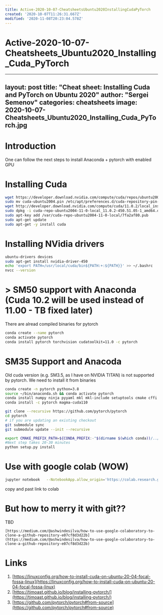 ```yaml
---
title: Active-2020-10-07-CheatsheetsUbuntu2020InstallingCudaPyTorch
created: '2020-10-07T11:26:31.667Z'
modified: '2020-11-08T20:23:04.578Z'
---
```


# Active-2020-10-07-Cheatsheets_Ubuntu2020_Installing_Cuda_PyTorch

---
layout: post
title: "Cheat sheet: Installing Cuda and PyTorch on Ubuntu 2020"
author: "Sergei Semenov"
categories: cheatsheets
image: 2020-10-07-Cheatsheets_Ubuntu2020_Installing_Cuda_PyTorch.jpg
---
# Introduction
One can follow the next steps to install Anaconda + pytorch with enabled GPU

# Installing Cuda 
```bash
wget https://developer.download.nvidia.com/compute/cuda/repos/ubuntu2004/x86_64/cuda-ubuntu2004.pin
sudo mv cuda-ubuntu2004.pin /etc/apt/preferences.d/cuda-repository-pin-600
wget http://developer.download.nvidia.com/compute/cuda/11.0.2/local_installers/cuda-repo-ubuntu2004-11-0-local_11.0.2-450.51.05-1_amd64.deb
sudo dpkg -i cuda-repo-ubuntu2004-11-0-local_11.0.2-450.51.05-1_amd64.deb
sudo apt-key add /var/cuda-repo-ubuntu2004-11-0-local/7fa2af80.pub
sudo apt-get update
sudo apt-get -y install cuda
```

# Installing NVidia drivers
```bash
ubuntu-drivers devices
sudo apt-get install nvidia-driver-450
echo 'export PATH=/usr/local/cuda/bin${PATH:+:${PATH}}' >> ~/.bashrc
nvcc --version
```

# > SM50 support with Anaconda (Cuda 10.2 will be used instead of 11.00 - TB fixed later) 
There are alread compiled binaries for pytorch 
```bash
conda create --name pytorch
conda activate pytorch
conda install pytorch torchvision cudatoolkit=11.0 -c pytorch 
```

# SM35 Support and Anacoda
Old cuda version (e.g. SM3.5, as I have on NVIDIA TITAN) is not supported by pytorch.
We need to install it from binaries

```bash
conda create -n pytorch python=3.8
source ~/bin/anaconda.sh && conda activate pytorch
conda install numpy ninja pyyaml mkl mkl-include setuptools cmake cffi typing_extensions future six requests dataclasses
conda install -c pytorch magma-cuda110

git clone --recursive https://github.com/pytorch/pytorch
cd pytorch
# if you are updating an existing checkout
git submodule sync
git submodule update --init --recursive

export CMAKE_PREFIX_PATH=${CONDA_PREFIX:-"$(dirname $(which conda))/../"}
#Next step takes 20-30 minutes
python setup.py install
```

# Use with google colab (WOW)
```bash
jupyter notebook   --NotebookApp.allow_origin='https://colab.research.google.com'   --port=8889   --NotebookApp.port_retries=0
```
copy and past link to colab

# But how to merry it with git??
TBD
```
[https://medium.com/@ashwindesilva/how-to-use-google-colaboratory-to-clone-a-github-repository-e07cf8d3d22b](https://medium.com/@ashwindesilva/how-to-use-google-colaboratory-to-clone-a-github-repository-e07cf8d3d22b)
```


# Links
1. [https://linuxconfig.org/how-to-install-cuda-on-ubuntu-20-04-focal-fossa-linux](https://linuxconfig.org/how-to-install-cuda-on-ubuntu-20-04-focal-fossa-linux)
2. [https://timoast.github.io/blog/installing-pytorch/](https://timoast.github.io/blog/installing-pytorch/)
3. [https://github.com/pytorch/pytorch#from-source](https://github.com/pytorch/pytorch#from-source)

